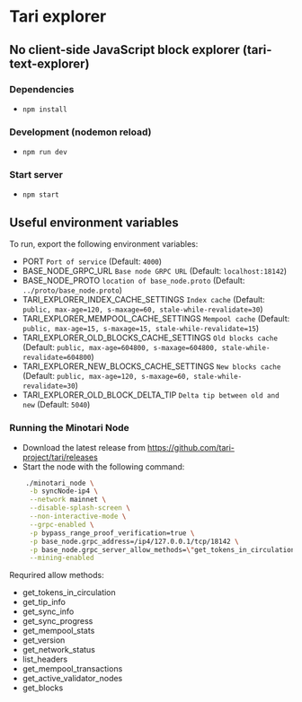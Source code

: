 # Tari explorer

## No client-side JavaScript block explorer (tari-text-explorer)

### Dependencies

- `npm install`

### Development (nodemon reload)

- `npm run dev`

### Start server

- `npm start`

## Useful environment variables

To run, export the following environment variables:

- PORT ```Port of service``` (Default: `4000`)
- BASE_NODE_GRPC_URL ```Base node GRPC URL``` (Default: `localhost:18142`)
- BASE_NODE_PROTO ```location of base_node.proto``` (Default: `../proto/base_node.proto`)
- TARI_EXPLORER_INDEX_CACHE_SETTINGS ```Index cache``` (Default: `public, max-age=120, s-maxage=60, stale-while-revalidate=30`)
- TARI_EXPLORER_MEMPOOL_CACHE_SETTINGS ```Mempool cache``` (Default: `public, max-age=15, s-maxage=15, stale-while-revalidate=15`)
- TARI_EXPLORER_OLD_BLOCKS_CACHE_SETTINGS ```Old blocks cache``` (Default: `public, max-age=604800, s-maxage=604800, stale-while-revalidate=604800`)
- TARI_EXPLORER_NEW_BLOCKS_CACHE_SETTINGS ```New blocks cache``` (Default: `public, max-age=120, s-maxage=60, stale-while-revalidate=30`)
- TARI_EXPLORER_OLD_BLOCK_DELTA_TIP ```Delta tip between old and new``` (Default: `5040`)


### Running the Minotari Node
* Download the latest release from https://github.com/tari-project/tari/releases
* Start the node with the following command:

```bash
    ./minotari_node \
     -b syncNode-ip4 \
     --network mainnet \
     --disable-splash-screen \
     --non-interactive-mode \
     --grpc-enabled \
     -p bypass_range_proof_verification=true \
     -p base_node.grpc_address=/ip4/127.0.0.1/tcp/18142 \
     -p base_node.grpc_server_allow_methods=\"get_tokens_in_circulation,get_tip_info,get_sync_info,get_sync_progress,get_mempool_stats,get_version,get_network_status,list_headers,get_mempool_transactions,get_active_validator_nodes,get_blocks\" \
     --mining-enabled
```

Requrired allow methods:
* get_tokens_in_circulation
* get_tip_info
* get_sync_info
* get_sync_progress
* get_mempool_stats
* get_version
* get_network_status
* list_headers
* get_mempool_transactions
* get_active_validator_nodes
* get_blocks

